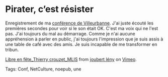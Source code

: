 # Pirater, c&#8217;est résister

Enregistrement de ma [conférence de Villeurbanne](http://blog.tcrouzet.com/2011/03/07/le-libre-et-la-liberte/). J'ai juste écouté les premières secondes pour voir si le son était OK. C'est ma voix qui ne l'est pas. J'ai toujours du mal au démarrage. Comme je n'ai aucune appréhension à parler en public, j'ai toujours l'impression que je suis assis à une table de café avec des amis. Je suis incapable de me transformer en tribun.<span id="more-22225"></span>

[Libre en fête\_Thierry crouzet\_MLIS](https://vimeo.com/21522582) from [joubert lény](https://vimeo.com/user1662772) on [Vimeo](https://vimeo.com).

Tags: Conf, NetCulture, noepub, une